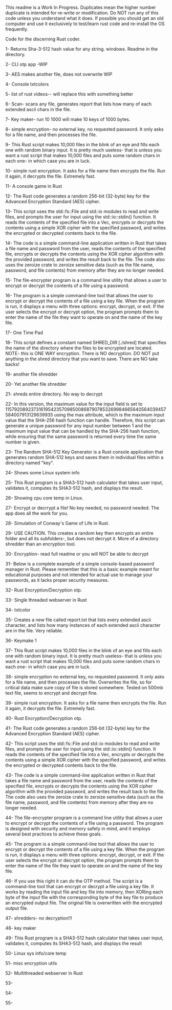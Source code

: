
 This readme is a Work In Progress. Duplicates mean the higher number duplicate is intended for re-write or modification. Do NOT run any of this code unless you understand what it does. If possible you should get an old computer and use it exclusively to test/learn rust code and re-install the OS frequently. 

  Code for the discerning Rust coder. 

1- Returns Sha-3-512 hash value for any string. windows.  Readme in the directory. 

2- CLI otp app -WIP

3- AES makes another file, does not overwrite WIP 

4- Console txtcolors

5- list of rust videos-- will replace this with something better

6- Scan- scans any file, generates report that lists how many of each extended ascii chars in the file. 

7- Key maker- run 10 1000 will make 10 keys of 1000 bytes. 

8- simple encryption- no external key, no requested password. It only asks for a file name, and then processes the file.

9- This Rust script makes 10,000 files in the blink of an eye and fills each one with random binary input. It is pretty much useless- that is unless you want a rust script that makes 10,000 files and puts some random chars in each one- in which case you are in luck.

10- simple rust encryption. It asks for a file name then encrypts the file. Run it again, it decrypts the file. Extremely fast.

11- A console game in Rust

12- The Rust code generates a random 256-bit (32-byte) key for the Advanced Encryption Standard (AES) cipher.

13- This script uses the std::fs::File and std::io modules to read and write files, and prompts the user for input using the std::io::stdin() function. It reads the contents of the specified file into a Vec, encrypts or decrypts the contents using a simple XOR cipher with the specified password, and writes the encrypted or decrypted contents back to the file.

14- The code is a simple command-line application written in Rust that takes a file name and password from the user, reads the contents of the specified file, encrypts or decrypts the contents using the XOR cipher algorithm with the provided password, and writes the result back to the file. The code also uses the zeroize crate to zeroize sensitive data (such as the file name, password, and file contents) from memory after they are no longer needed.

15- The file-encrypter program is a command line utility that allows a user to encrypt or decrypt the contents of a file using a password.

16- The program is a simple command-line tool that allows the user to encrypt or decrypt the contents of a file using a key file. When the program is run, it displays a menu with three options: encrypt, decrypt, or exit. If the user selects the encrypt or decrypt option, the program prompts them to enter the name of the file they want to operate on and the name of the key file.

17- One Time Pad 

18- This script defines a constant named SHRED_DIR [./shred] that specifies the name of the directory where the files to be encrypted are located. NOTE- this is ONE WAY encryption. There is NO decryption. DO NOT put anything in the shred directory that you want to save. There are NO take backs!

19- another file shredder

20-  Yet  another file shredder

21- shreds entire directory. No way to decrypt

22- In this version, the maximum value for the input field is set to 115792089237316195423570985008687907853269984665640564039457584007913129639935 using the max attribute, which is the maximum input value that the SHA-256 hash function can handle. Therefore, this script can generate a unique password for any input number between 1 and the maximum input value that can be handled by the SHA-256 hash function, while ensuring that the same password is returned every time the same number is given.

23- The Random SHA-512 Key Generator is a Rust console application that generates random SHA-512 keys and saves them in individual files within a directory named "key".


24- Shows some Linux system info

25- This Rust program is a SHA3-512 hash calculator that takes user input, validates it, computes its SHA3-512 hash, and displays the result. 

26- Showing cpu core temp in Linux. 

27- Encrypt or decrrypt a file! No key needed, no password needed. The app does all the work for you. 


28- Simulation of Conway's Game of Life in Rust.

29- USE CAUTION. This creates a random key then encrypts an entire folder and all its subfolders-, but does not decrypt it. More of a directory shredder than an encryption tool. 

30- Encryption- read full readme or you will NOT be able to decrypt

31- Below is a complete example of a simple console-based password manager in Rust. Please remember that this is a basic example meant for educational purposes and not intended for actual use to manage your passwords, as it lacks proper security measures.

32- Rust Encryption/Decryption otp.

33- Single threaded webserver in Rust

34- txtcolor

35- Creates a new file called report.txt that lists every extended ascii character, and lists how many instances of each extended ascii character are in the file. Very reliable.

36- Keymake 1

37- This Rust script makes 10,000 files in the blink of an eye and fills each one with random binary input. It is pretty much useless- that is unless you want a rust script that makes 10,000 files and puts some random chars in each one- in which case you are in luck.

38- simple encryption no external key, no requested password. It only asks for a file name, and then processes the file. Overwrites the file, so for critical data make sure copy of file is stored somewhere. Tested on 500mb text file, seems to encrypt and decrypt fine.

39- simple rust encryption. It asks for a file name then encrypts the file. Run it again, it decrypts the file. Extremely fast.

40- Rust Encryption/Decryption otp.

41- The Rust code generates a random 256-bit (32-byte) key for the Advanced Encryption Standard (AES) cipher.

42- This script uses the std::fs::File and std::io modules to read and write files, and prompts the user for input using the std::io::stdin() function. It reads the contents of the specified file into a Vec, encrypts or decrypts the contents using a simple XOR cipher with the specified password, and writes the encrypted or decrypted contents back to the file.

43- The code is a simple command-line application written in Rust that takes a file name and password from the user, reads the contents of the specified file, encrypts or decrypts the contents using the XOR cipher algorithm with the provided password, and writes the result back to the file. The code also uses the zeroize crate to zeroize sensitive data (such as the file name, password, and file contents) from memory after they are no longer needed.

44-  The file-encrypter program is a command line utility that allows a user to encrypt or decrypt the contents of a file using a password. The program is designed with security and memory safety in mind, and it employs several best practices to achieve these goals.

45- The program is a simple command-line tool that allows the user to encrypt or decrypt the contents of a file using a key file. When the program is run, it displays a menu with three options: encrypt, decrypt, or exit. If the user selects the encrypt or decrypt option, the program prompts them to enter the name of the file they want to operate on and the name of the key file.

46- If you use this right it can do the OTP method. The script is a command-line tool that can encrypt or decrypt a file using a key file. It works by reading the input file and key file into memory, then XORing each byte of the input file with the corresponding byte of the key file to produce an encrypted output file. The original file is overwritten with the encrypted output file.

47- shredders- no decryption!!! 

48- key maker

49- This Rust program is a SHA3-512 hash calculator that takes user input, validates it, computes its SHA3-512 hash, and displays the result

50- Linux sys info/core temp 

51- misc encryption utils

52- Multithreaded webserver in Rust

53- 

54-

55-





